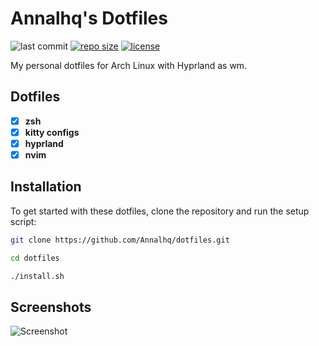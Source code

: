 # Annalhq's Dotfiles

![last commit](https://img.shields.io/github/last-commit/annalhq/dotfiles?&style=for-the-badge&color=C9CBFF&logoColor=D9E0EE&labelColor=3D426B)
[![repo size](https://img.shields.io/github/repo-size/annalhq/dotfiles?color=%23DDB6F2&label=SIZE&logo=codesandbox&style=for-the-badge&logoColor=D9E0EE&labelColor=3D426B)](https://github.com/Ngz91/dotfiles)
[![license](https://img.shields.io/github/license/annalhq/dotfiles?color=%23DDB6F2&label=LICENSE&style=for-the-badge&logoColor=D9E0EE&labelColor=3D426B)](https://github.com/HynDuf7/dotfiles/blob/main/LICENSE.md)

My personal dotfiles for Arch Linux with Hyprland as wm.

## Dotfiles
- [x] **zsh** 
- [x] **kitty configs**  
- [x] **hyprland**
- [x] **nvim**

## Installation

To get started with these dotfiles, clone the repository and run the setup script:

```sh
git clone https://github.com/Annalhq/dotfiles.git

cd dotfiles

./install.sh
```

## Screenshots

![Screenshot](https://github.com/user-attachments/assets/462cc1a5-d794-41be-91fc-412116b2d632)
